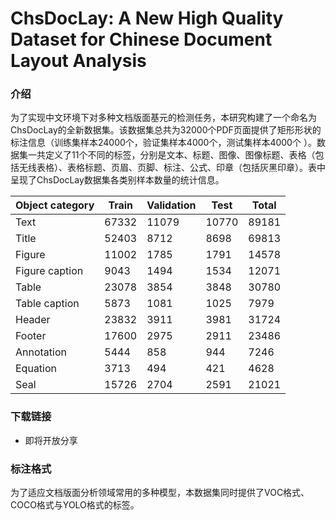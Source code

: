 # ChsDocLay: A New High Quality Dataset for Chinese Document Layout Analysis

### 介绍

为了实现中文环境下对多种文档版面基元的检测任务，本研究构建了一个命名为ChsDocLay的全新数据集。该数据集总共为32000个PDF页面提供了矩形形状的标注信息（训练集样本24000个，验证集样本4000个，测试集样本4000个 ）。数据集一共定义了11个不同的标签，分别是文本、标题、图像、图像标题、表格（包括无线表格）、表格标题、页眉、页脚、标注、公式、印章（包括灰黑印章）。表中呈现了ChsDocLay数据集各类别样本数量的统计信息。

| Object category |Train| Validation | Test  | Total |
| --------------- | -------- | ---------- | ----- | ----- |
| Text            | 67332    | 11079      | 10770 | 89181 |
| Title           | 52403    | 8712       | 8698  | 69813 |
| Figure          | 11002    | 1785       | 1791  | 14578 |
| Figure caption  | 9043     | 1494       | 1534  | 12071 |
| Table           | 23078    | 3854       | 3848  | 30780 |
| Table caption   | 5873     | 1081       | 1025  | 7979  |
| Header          | 23832    | 3911       | 3981  | 31724 |
| Footer          | 17600    | 2975       | 2911  | 23486 |
| Annotation      | 5444     | 858        | 944   | 7246  |
| Equation        | 3713     | 494        | 421   | 4628  |
| Seal            | 15726    | 2704       | 2591  | 21021 |

### 下载链接

- 即将开放分享

### 标注格式

为了适应文档版面分析领域常用的多种模型，本数据集同时提供了VOC格式、COCO格式与YOLO格式的标签。

